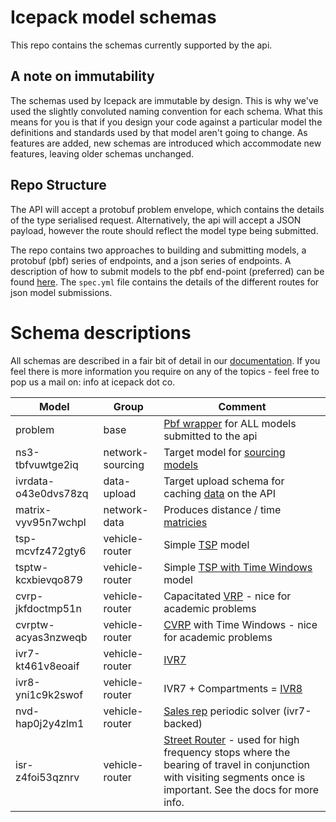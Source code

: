 # Icepack model schemas

This repo contains the schemas currently supported by the api. 

## A note on immutability

The schemas used by Icepack are immutable by design. This is why we've used the slightly convoluted naming convention for each schema. What this means for you is that if you design your code against a particular model the definitions and standards used by that model aren't going to change. As features are added, new schemas are introduced which accommodate new features, leaving older schemas unchanged.

## Repo Structure

The API will accept a protobuf problem envelope, which contains the details of the type  serialised request. Alternatively, the api will accept a JSON payload, however the route should reflect the model type being submitted.

The repo contains two approaches to building and submitting models, a protobuf (pbf) series of endpoints, and a json series of endpoints. A description of how to submit models to the pbf end-point (preferred) can be found [here](https://docs.icepack.ai/getting-started/calling-the-api/). The `spec.yml` file contains the details of the different routes for json model submissions.

# Schema descriptions

All schemas are described in a fair bit of detail in our [documentation](https://docs.icepack.ai). If you feel there is more information you require on any of the topics - feel free to pop us a mail on: info at icepack dot co.

Model | Group | Comment
--- |  --- | ---
problem | base | [Pbf wrapper](https://docs.icepack.ai/model-overview/problem_envelope/) for ALL models submitted to the api
ns3-tbfvuwtge2iq | network-sourcing | Target model for [sourcing models]((https://docs.icepack.ai/ns3/))
ivrdata-o43e0dvs78zq | data-upload | Target upload schema for caching [data]((https://docs.icepack.ai/ivr/ivrdata/)) on the API
matrix-vyv95n7wchpl | network-data | Produces distance / time [matricies](https://docs.icepack.ai/distance-matrix/)
tsp-mcvfz472gty6 | vehicle-router | Simple [TSP](https://docs.icepack.ai/classic-tsp/) model
tsptw-kcxbievqo879 | vehicle-router | Simple [TSP with Time Windows](https://docs.icepack.ai/tsptw/) model
cvrp-jkfdoctmp51n | vehicle-router | Capacitated [VRP](https://docs.icepack.ai/cvrp/) - nice for academic problems
cvrptw-acyas3nzweqb	| vehicle-router | [CVRP](https://docs.icepack.ai/vcrptw/) with Time Windows - nice for academic problems
ivr7-kt461v8eoaif	| vehicle-router | [IVR7](https://docs.icepack.ai/ivr/)
ivr8-yni1c9k2swof	| vehicle-router | IVR7 + Compartments = [IVR8](https://docs.icepack.ai/ivr/)
nvd-hap0j2y4zlm1 |  vehicle-router | [Sales rep](https://docs.icepack.ai/nvd/) periodic solver (ivr7-backed)
isr-z4foi53qznrv | vehicle-router | [Street Router]() - used for high frequency stops where the bearing of travel in conjunction with visiting segments once is important. See the docs for more info.
